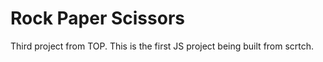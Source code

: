 # Rock Paper Scissors

Third project from TOP. This is the first JS project being built from scrtch.
